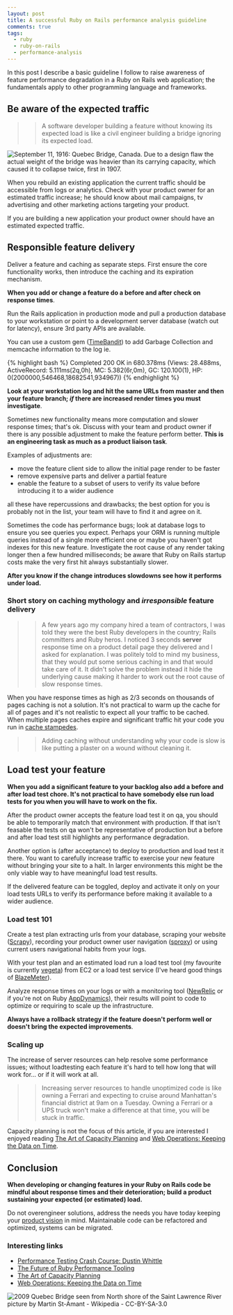 ```yaml
---
layout: post
title: A successful Ruby on Rails performance analysis guideline
comments: true
tags:
  - ruby
  - ruby-on-rails
  - performance-analysis
---
```


In this post I describe a basic guideline I follow to raise awareness of feature performance degradation in a Ruby on Rails web application; the fundamentals apply to other programming language and frameworks.

## Be aware of the expected traffic

>> A software developer building a feature without knowing its expected load is like a civil engineer building a bridge ignoring its expected load.

![September 11, 1916: Quebec Bridge, Canada. Due to a design flaw the actual weight of the bridge was heavier than its carrying capacity, which caused it to collapse twice, first in 1907.](http://upload.wikimedia.org/wikipedia/en/9/99/Quebec_Bridge_Collapse.jpg)

When you rebuild an existing application the current traffic should be accessible from logs or analytics. Check with your product owner for an estimated traffic increase; he should know about mail campaigns, tv advertising and other marketing actions targeting your product.

If you are building a new application your product owner should have an estimated expected traffic.


## Responsible feature delivery

Deliver a feature and caching as separate steps. First ensure the core functionality works, then introduce the caching and its expiration mechanism.

**When you add or change a feature do a before and after check on response times**.

Run the Rails application in production mode and pull a production database to your workstation or point to a development server database (watch out for latency), ensure 3rd party APIs are available. 

You can use a custom gem ([TimeBandit](https://github.com/skaes/time_bandits)) to add Garbage Collection and memcache information to the log ie.

{% highlight bash %}
Completed 200 OK in 680.378ms (Views: 28.488ms, ActiveRecord: 5.111ms(2q,0h), MC: 5.382(6r,0m), GC: 120.100(1), HP: 0(2000000,546468,18682541,934967))
{% endhighlight %}

**Look at your workstation log and hit the same URLs from master and then your feature branch; *if* there are increased render times you must investigate**.

Sometimes new functionality means more computation and slower response times; that's ok. Discuss with your team and product owner if there is any possible adjustment to make the feature perform better. **This is an engineering task as much as a product liaison task**.

Examples of adjustments are:

* move the feature client side to allow the initial page render to be faster
* remove expensive parts and deliver a partial feature
* enable the feature to a subset of users to verify its value before introducing it to a wider audience

all these have repercussions and drawbacks; the best option for you is probably not in the list, your team will have to find it and agree on it.

Sometimes the code has performance bugs; look at database logs to ensure you see queries you expect. Perhaps your ORM is running multiple queries instead of a single more efficient one or maybe you haven't got indexes for this new feature. Investigate the root cause of any render taking longer then a few hundred milliseconds; be aware that Ruby on Rails startup costs make the very first hit always substantially slower.

**After you know if the change introduces slowdowns see how it performs under load.**

### Short story on caching mythology and *irresponsible* feature delivery

>> A few years ago my company hired a team of contractors, I was told they were the best Ruby developers in the country; Rails committers and Ruby heros. I noticed 3 seconds **server** response time on a product detail page they delivered and I asked for explanation. I was politely told to mind my business, that they would put some serious caching in and that would take care of it. It didn't solve the problem instead it hide the underlying cause making it harder to work out the root cause of slow response times.

When you have response times as high as 2/3 seconds on thousands of pages caching is not a solution. It's not practical to warm up the cache for all of pages and it's not realistic to expect all your traffic to be cached. When multiple pages caches expire and significant traffic hit your code you run in [cache stampedes](http://en.wikipedia.org/wiki/Cache_stampede).

>> Adding caching without understanding why your code is slow is like putting a plaster on a wound without cleaning it.


## Load test your feature

**When you add a significant feature to your backlog also add a before and after load test chore. It's not practical to have somebody else run load tests for you when you will have to work on the fix.**

After the product owner accepts the feature load test it on qa, you should be able to temporarily match that environment with production. If that isn't feasable the tests on qa won't be representative of production but a before and after load test still highlights any performance degradation.

Another option is (after acceptance) to deploy to production and load test it there. You want to carefully increase traffic to exercise your new feature without bringing your site to a halt. In larger environments this might be the only viable way to have meaningful load test results.

If the delivered feature can be toggled, deploy and activate it only on your load tests URLs to verify its performance before making it available to a wider audience.

### Load test 101

Create a test plan extracting urls from your database, scraping your website ([Scrapy](http://scrapy.org/)), recording your product owner user navigation ([sproxy](http://www.joedog.org/sproxy-home/)) or using current users navigational habits from your logs.

With your test plan and an estimated load run a load test tool (my favourite is currently [vegeta](https://github.com/tsenart/vegeta)) from EC2 or a load test service (I've heard good things of [BlazeMeter](http://blazemeter.com/)).

Analyze response times on your logs or with a monitoring tool ([NewRelic](http://newrelic.com/) or if you're not on Ruby [AppDynamics](http://www.appdynamics.com/)), their results will point to code to optimize or requiring to scale up the infrastructure. 

**Always have a rollback strategy if the feature doesn't perform well or doesn't bring the expected improvements**.


### Scaling up

The increase of server resources can help resolve some performance issues; without loadtesting each feature it's hard to tell how long that will work for... or if it will work at all.

>> Increasing server resources to handle unoptimized code is like owning a Ferrari and expecting to cruise around Manhattan's financial district at 9am on a Tuesday. Owning a Ferrari or a UPS truck won't make a difference at that time, you will be stuck in traffic.

Capacity planning is not the focus of this article, if you are interested I enjoyed reading [The Art of Capacity Planning](http://www.amazon.com/The-Art-Capacity-Planning-Resources/dp/0596518579) and [Web Operations: Keeping the Data on Time](http://www.amazon.com/gp/product/1449377440/ref=pd_lpo_sbs_dp_ss_1/191-1462743-7066957?pf_rd_m=ATVPDKIKX0DER&pf_rd_s=lpo-top-stripe-1&pf_rd_r=0Y837KQJG5SV71AW0ZVS&pf_rd_t=201&pf_rd_p=1944687782&pf_rd_i=0596518579).

## Conclusion

**When developing or changing features in your Ruby on Rails code be mindful about response times and their deterioration; build a product sustaining your expected (or estimated) load.**

Do not overengineer solutions, address the needs you have today keeping your [product vision](http://www.jamesshore.com/Agile-Book/vision.html) in mind. Maintainable code can be refactored and optimized, systems can be migrated.

### Interesting links

* [Performance Testing Crash Course: Dustin Whittle](https://www.youtube.com/watch?v=Zap15XHtny4) 
* [The Future of Ruby Performance Tooling](http://goruco.com/speakers/2014/aaron-quint/)
* [The Art of Capacity Planning](http://www.amazon.com/The-Art-Capacity-Planning-Resources/dp/0596518579)
* [Web Operations: Keeping the Data on Time](http://www.amazon.com/gp/product/1449377440/ref=pd_lpo_sbs_dp_ss_1/191-1462743-7066957?pf_rd_m=ATVPDKIKX0DER&pf_rd_s=lpo-top-stripe-1&pf_rd_r=0Y837KQJG5SV71AW0ZVS&pf_rd_t=201&pf_rd_p=1944687782&pf_rd_i=0596518579)

![2009 Quebec Bridge seen from North shore of the Saint Lawrence River picture by Martin St-Amant - Wikipedia - CC-BY-SA-3.0](http://upload.wikimedia.org/wikipedia/commons/thumb/d/da/125_-_Qu%C3%A9bec_-_Pont_de_Qu%C3%A9bec_de_nuit_-_Septembre_2009.jpg/640px-125_-_Qu%C3%A9bec_-_Pont_de_Qu%C3%A9bec_de_nuit_-_Septembre_2009.jpg)

